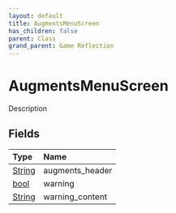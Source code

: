 ```yaml
---
layout: default
title: AugmentsMenuScreen
has_children: false
parent: Class
grand_parent: Game Reflection
---
```

# AugmentsMenuScreen
Description 

## Fields

| Type | Name |
|:----------|:--------------|
| [String](/riftbreaker-wiki/docs/game-reflection/components/string/) | augments_header |
| [bool](/riftbreaker-wiki/docs/game-reflection/components/bool/) | warning |
| [String](/riftbreaker-wiki/docs/game-reflection/components/string/) | warning_content |

